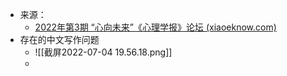 - 来源：
	- [2022年第3期 “心向未来”《心理学报》论坛 (xiaoeknow.com)](https://appc75jwmhz4298.h5.xiaoeknow.com/v2/course/alive/l_62147b9fe4b066e96087c29e?alive_mode=0&app_id=appC75jwmhz4298&pro_id=&type=2)
- 存在的中文写作问题
	- ![[截屏2022-07-04 19.56.18.png]]
	- 
